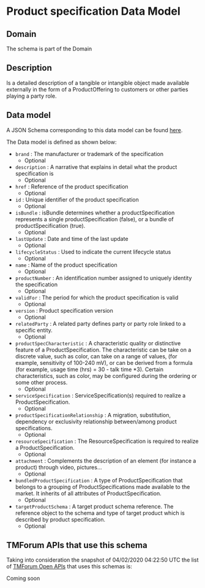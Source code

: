 # Product specification Data Model

## Domain

The  schema is part of the  Domain

## Description

Is a detailed description of a tangible or intangible object made available externally in the form of a ProductOffering to customers or other parties playing a party role.

## Data model

A JSON Schema corresponding to this data model can be found
[here](https://github.com/tmforum-rand/schemas/blob/candidates/Product/ProductSpecification.schema.json).

The Data model is defined as shown below:
- `brand` : The manufacturer or trademark of the specification
  - Optional
- `description` : A narrative that explains in detail what the product specification is
  - Optional
- `href` : Reference of the product specification
  - Optional
- `id` : Unique identifier of the product specification
  - Optional
- `isBundle` : isBundle determines whether a productSpecification represents a single productSpecification (false), or a bundle of productSpecification (true).
  - Optional
- `lastUpdate` : Date and time of the last update
  - Optional
- `lifecycleStatus` : Used to indicate the current lifecycle status
  - Optional
- `name` : Name of the product specification
  - Optional
- `productNumber` : An identification number assigned to uniquely identity the specification
  - Optional
- `validFor` : The period for which the product specification is valid
  - Optional
- `version` : Product specification version
  - Optional
- `relatedParty` : A related party defines party or party role linked to a specific entity.
  - Optional
- `productSpecCharacteristic` : A characteristic quality or distinctive feature of a ProductSpecification.  The characteristic can be take on a discrete value, such as color, can take on a range of values, (for example, sensitivity of 100-240 mV), or can be derived from a formula (for example, usage time (hrs) = 30 - talk time *3). Certain characteristics, such as color, may be configured during the ordering or some other process.
  - Optional
- `serviceSpecification` : ServiceSpecification(s) required to realize a ProductSpecification.
  - Optional
- `productSpecificationRelationship` : A migration, substitution, dependency or exclusivity relationship between/among product specifications.
  - Optional
- `resourceSpecification` : The ResourceSpecification is required to realize a ProductSpecification.
  - Optional
- `attachment` : Complements the description of an element (for instance a product) through video, pictures...
  - Optional
- `bundledProductSpecification` : A type of ProductSpecification that belongs to a grouping of ProductSpecifications made available to the market. It inherits of all attributes of ProductSpecification.
  - Optional
- `targetProductSchema` : A target product schema reference. The reference object to the schema and type of target product which is described by product specification.
  - Optional




## TMForum APIs that use this schema

Taking into consideration the snapshot of 04/02/2020 04:22:50 UTC the list of [TMForum Open APIs](https://www.tmforum.org/open-apis/) that uses this schemas is:

Coming soon